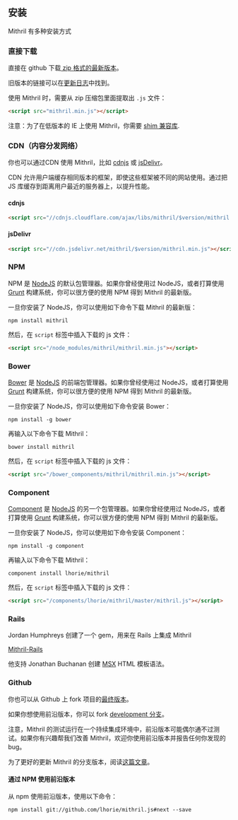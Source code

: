 ## 安装

Mithril 有多种安装方式

### 直接下载

直接在 github 下载[ zip 格式的最新版本](http://lhorie.github.io/mithril/mithril.min.zip)。

旧版本的链接可以在[更新日志](change-log.md)中找到。

使用 Mithril 时，需要从 zip 压缩包里面提取出 `.js` 文件：

```html
<script src="mithril.min.js"></script>
```

注意：为了在低版本的 IE 上使用 Mithril，你需要 [shim 兼容库](tools.md#internet-explorer-compatibility).

### CDN（内容分发网络）

你也可以通过CDN 使用 Mithril，比如 [cdnjs](http://cdnjs.com/libraries/mithril/) 或 [jsDelivr](http://www.jsdelivr.com/#!mithril)。

CDN 允许用户端缓存相同版本的框架，即使这些框架被不同的网站使用。通过把 JS 库缓存到距离用户最近的服务器上，以提升性能。

#### cdnjs

```html
<script src="//cdnjs.cloudflare.com/ajax/libs/mithril/$version/mithril.min.js"></script>
```

#### jsDelivr

```html
<script src="//cdn.jsdelivr.net/mithril/$version/mithril.min.js"></script>
```

### NPM

NPM 是 [NodeJS](http://nodejs.org/) 的默认包管理器。如果你曾经使用过 NodeJS，或者打算使用 [Grunt](http://gruntjs.com/) 构建系统，你可以很方便的使用 NPM 得到 Mithril 的最新版。

一旦你安装了 NodeJS，你可以使用如下命令下载 Mithril 的最新版：

```
npm install mithril
```

然后，在 `script` 标签中插入下载的 js 文件：

```html
<script src="/node_modules/mithril/mithril.min.js"></script>
```

### Bower

[Bower](http://bower.io) 是 [NodeJS](http://nodejs.org/) 的前端包管理器。如果你曾经使用过 NodeJS，或者打算使用 [Grunt](http://gruntjs.com/) 构建系统，你可以很方便的使用 NPM 得到 Mithril 的最新版。

一旦你安装了 NodeJS，你可以使用如下命令安装 Bower：

```
npm install -g bower
```

再输入以下命令下载 Mithril：

```
bower install mithril
```

然后，在 `script` 标签中插入下载的 js 文件：

```html
<script src="/bower_components/mithril/mithril.min.js"></script>
```

### Component

[Component](http://component.github.io) 是 [NodeJS](http://nodejs.org/) 的另一个包管理器。如果你曾经使用过 NodeJS，或者打算使用 [Grunt](http://gruntjs.com/) 构建系统，你可以很方便的使用 NPM 得到 Mithril 的最新版。

一旦你安装了 NodeJS，你可以使用如下命令安装 Component：

```
npm install -g component
```

再输入以下命令下载 Mithril：

```
component install lhorie/mithril
```

然后，在 `script` 标签中插入下载的 js 文件：

```html
<script src="/components/lhorie/mithril/master/mithril.js"></script>
```

### Rails

Jordan Humphreys 创建了一个 gem，用来在 Rails 上集成 Mithril

[Mithril-Rails](https://github.com/mrsweaters/mithril-rails)

他支持 Jonathan Buchanan 创建 [MSX](https://github.com/insin/msx) HTML 模板语法。

### Github

你也可以从 Github 上 fork 项目的[最终版本](https://github.com/lhorie/mithril)。

如果你想使用前沿版本，你可以 fork [development 分支](https://github.com/lhorie/mithril.js)。

注意，Mithril 的测试运行在一个持续集成环境中，前沿版本可能偶尔通不过测试。如果你有兴趣帮我们改善 Mithril，欢迎你使用前沿版本并报告任何你发现的 bug。

为了更好的更新 Mithril 的分支版本，阅读[这篇文章](https://help.github.com/articles/syncing-a-fork)。

#### 通过 NPM 使用前沿版本

从 npm 使用前沿版本，使用以下命令：

```
npm install git://github.com/lhorie/mithril.js#next --save
```

